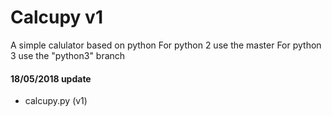 Calcupy v1
======
A simple calulator based on python
For python 2 use the master 
For python 3 use the "python3" branch


#### 18/05/2018 update
- calcupy.py (v1)
